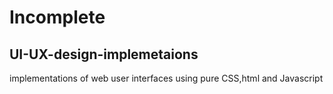 # Incomplete 

## UI-UX-design-implemetaions
implementations of web user interfaces using pure CSS,html and Javascript

